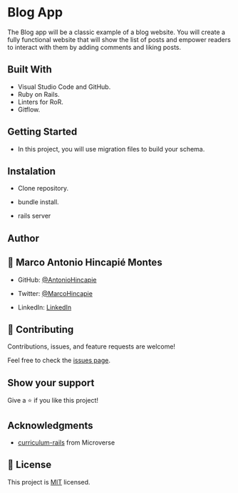 # Blog App

The Blog app will be a classic example of a blog website. You will create a fully functional website that will show the list of posts and empower readers to interact with them by adding comments and liking posts.

## Built With

- Visual Studio Code and GitHub.
- Ruby on Rails.
- Linters for RoR.
- Gitflow.

## Getting Started

- In this project, you will use migration files to build your schema.

## Instalation
- Clone repository.

- bundle install.

- rails server

## Author

## 👤 **Marco Antonio Hincapié Montes**

- GitHub: [@AntonioHincapie](https://github.com/AntonioHincapie)

- Twitter: [@MarcoHincapie](https://twitter.com/MarcoHincapie)

- LinkedIn: [LinkedIn](https://www.linkedin.com/in/marco-hincapi%C3%A9-7a76751a3/)

## 🤝 Contributing

Contributions, issues, and feature requests are welcome!

Feel free to check the [issues page](../../issues/).

## Show your support

Give a ⭐️ if you like this project!

## Acknowledgments

- [curriculum-rails](https://github.com/microverseinc/curriculum-rails/blob/main/blog-app/sneak_peek_v1_1.md) from Microverse

## 📝 License

This project is [MIT](./LICENSE) licensed.

